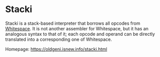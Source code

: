 # Stacki

Stacki is a stack-based interpreter that borrows all opcodes from [Whitespace](http://compsoc.dur.ac.uk/whitespace). It is not another assembler for Whitespace, but it has an analogous syntax to that of it; each opcode and operand can be directly translated into a corresponding one of Whitespace.

Homepage: https://oldgeni.isnew.info/stacki.html
